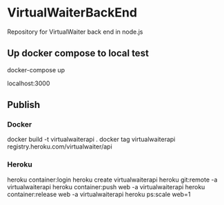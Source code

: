 # VirtualWaiterBackEnd

Repository for VirtualWaiter back end in node.js

## Up docker compose to local test

docker-compose up

localhost:3000

## Publish

### Docker

docker build -t virtualwaiterapi .
docker tag virtualwaiterapi registry.heroku.com/virtualwaiter/api

### Heroku

heroku container:login
heroku create virtualwaiterapi
heroku git:remote -a virtualwaiterapi
heroku container:push web -a virtualwaiterapi
heroku container:release web -a virtualwaiterapi
heroku ps:scale web=1
